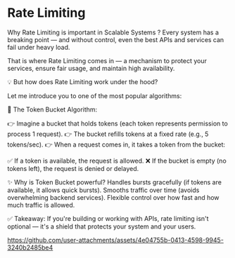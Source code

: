 # Rate Limiting 

Why Rate Limiting is important in Scalable Systems ?
Every system has a breaking point — and without control, even the best APIs and services can fail under heavy load.

That is where Rate Limiting comes in — a mechanism to protect your services, ensure fair usage, and maintain high availability.

💡 But how does Rate Limiting work under the hood?

Let me introduce you to one of the most popular algorithms:

 🎯 The Token Bucket Algorithm:

👉 Imagine a bucket that holds tokens (each token represents permission to process 1 request).
 👉 The bucket refills tokens at a fixed rate (e.g., 5 tokens/sec).
 👉 When a request comes in, it takes a token from the bucket:

✅ If a token is available, the request is allowed.
❌ If the bucket is empty (no tokens left), the request is denied or delayed.

✨ Why is Token Bucket powerful?
Handles bursts gracefully (if tokens are available, it allows quick bursts).
Smooths traffic over time (avoids overwhelming backend services).
Flexible control over how fast and how much traffic is allowed.

✅ Takeaway:
 If you're building or working with APIs, rate limiting isn't optional — it's a shield that protects your system and your users.



https://github.com/user-attachments/assets/4e04755b-0413-4598-9945-3240b2485be4

